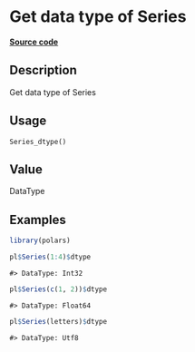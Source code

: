 
# Get data type of Series

[**Source code**](https://github.com/pola-rs/r-polars/tree/main/R/series__series.R#L693)

## Description

Get data type of Series

## Usage

<pre><code class='language-R'>Series_dtype()
</code></pre>

## Value

DataType

## Examples

``` r
library(polars)

pl$Series(1:4)$dtype
```

    #> DataType: Int32

``` r
pl$Series(c(1, 2))$dtype
```

    #> DataType: Float64

``` r
pl$Series(letters)$dtype
```

    #> DataType: Utf8
